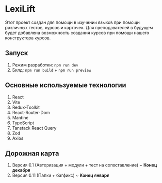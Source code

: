 # LexiLift

Этот проект создан для помощи в изучении языков при помощи различных тестов, 
курсов и карточек. Для преподавателей в будущем будет добавлена возможность создания
курсов при помощи нашего конструктора курсов.

## Запуск

1) Режим разработки: `npm run dev`
2) Билд: `npm run build` + `npm run preview`

## Основные используемые технологии

1) React
2) Vite
3) Redux-Toolkit
4) React-Router-Dom
5) Mantine
6) TypeScript
7) Tanstack React Query
8) Zod
9) Axios

## Дорожная карта

1) Версия 0.1 (Авторизация + модули + тест на сопоставление)
~ <b>Конец декабря</b>
2) Версия 0.11 (Папки + багфикс) ~ <b>Конец января</b>